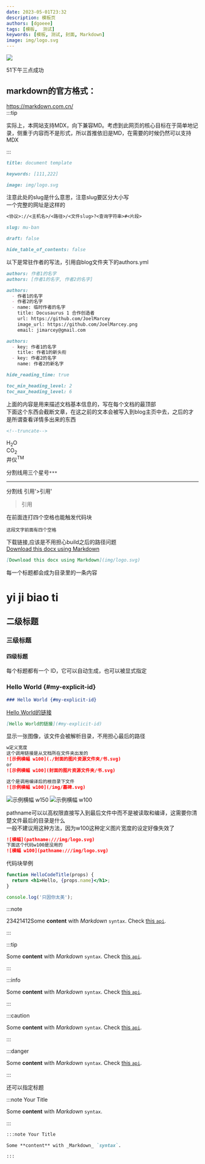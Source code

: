 ```yaml
---
date: 2023-05-01T23:32
description: 模板页
authors: [dgoeee]
tags: [模板,  测试]
keywords: [模板, 测试, 封面, Markdown]
image: img/logo.svg
---
```


![](https://oss-cdn-main.draft.art/aiDraw/predict/output_hd/UN4ZHPhvkSkVhZ0TcSFpqYUCDyNE5NaK-0.jpg)





51下午三点成功



## markdown的官方格式：

https://markdown.com.cn/  
:::tip

实际上，本网站支持MDX，向下兼容MD。考虑到此网页的核心目标在于简单地记录，侧重于内容而不是形式，所以首推依旧是MD，在需要的时候仍然可以支持MDX

:::


```md title="为了方便文件管理，title尽量用Markdown文件的文件名来决定"
title: document template
```

```md title="给搜索引擎看的关键字"
keywords: [111,222]
```

```md title="显示文档链接时所用的缩略图或封面"
image: img/logo.svg
```

注意此处的slug是什么意思，注意slug要区分大小写  
一个完整的网址是这样的  

```md
<协议>://<主机名>/<路径>/<文件slug>?<查询字符串>#<片段>  
```

```md title="比如你有一篇标题很长的文章，可以定义一个简化网址，而不是一长串非常长的标题"
slug: mu-ban
```

```md title="未完成状态，也就是只会在开发模式显示此文章，当前不是此状态"
draft: false
```

```md title="是否隐藏右侧的文档目录"
hide_table_of_contents: false
```

以下是常驻作者的写法，引用自blog文件夹下的authors.yml

```md title="这个是常驻作者的写法"
authors: 作者1的名字
authors: [作者1的名字, 作者2的名字]
```

```md title="这个是临时作者的写法"
authors:
  - 作者1的名字
  - 作者2的名字
  - name: 临时作者的名字
    title: Docusaurus 1 合作创造者
    url: https://github.com/JoelMarcey
    image_url: https://github.com/JoelMarcey.png
    email: jimarcey@gmail.com
```

```md title="可以在每篇文章里单独覆盖修改常驻作者的信息"
authors:
  - key: 作者1的名字
    title: 作者1的新头衔
  - key: 作者2的名字
    name: 作者2的新名字
```

```md title="不显示阅读所需时间"
hide_reading_time: true
```

```md title="显示 h2 到 h6 标题，最小2最大6，这个一般用不到，用也是设定2-3，因为我已经更改了默认全局2-5"
toc_min_heading_level: 2
toc_max_heading_level: 6
```

上面的内容是用来描述文档基本信息的，写在每个文档的最顶部  
下面这个东西会截断文章，在这之前的文本会被写入到blog主页中去，之后的才是所谓查看详情多出来的东西  

```md
<!--truncate-->
```



H<sub>2</sub>O  
CO<sub>2</sub>  
井仪<sup>TM</sup>  

分割线用三个星号`***`

***

分割线
引用'>引用'

>引用  

在前面连打四个空格也能触发代码块  

    这段文字前面有四个空格



下载链接,应该是不用担心build之后的路径问题  
[Download this docx using Markdown](img/logo.svg)

```md
[Download this docx using Markdown](img/logo.svg)
```


每一个标题都会成为目录里的一条内容

# yi ji biao ti

## 二级标题

### 三级标题

#### 四级标题


每个标题都有一个 ID，它可以自动生成，也可以被显式指定

### Hello World {#my-explicit-id}

```md
### Hello World {#my-explicit-id}
```

[Hello World的链接](#my-explicit-id)

```md
[Hello World的链接](#my-explicit-id)
```

显示一张图像，该文件会被解析目录，不用担心最后的路径

```md
w定义宽度
这个调用链接是从文档所在文件夹出发的
![示例横幅 w100](./封面的图片资源文件夹/书.svg)
or
![示例横幅 w100](封面的图片资源文件夹/书.svg)

这个是调用编译后的根目录下文件
![示例横幅 w100](/img/墓碑.svg)
```

![示例横幅 w150](./assets/书.svg)
![示例横幅 w100](./assets/墓碑.svg)

pathname可以以高权限直接写入到最后文件中而不是被读取和编译，这需要你清楚文件最后的目录是什么  
一般不建议用这种方法，因为w100这种定义图片宽度的设定好像失效了

```md
![横幅](pathname:///img/logo.svg)
下面这个代码w100是没用的
![横幅 w100](pathname:///img/logo.svg)
```


代码块举例

```jsx title="/src/components/HelloCodeTitle.js"
function HelloCodeTitle(props) {
  return <h1>Hello, {props.name}</h1>;
}
```

```js
console.log('只因你太美');
```

:::note

23421412Some **content** with _Markdown_ `syntax`. Check [this `api`](#).

:::

:::tip

Some **content** with _Markdown_ `syntax`. Check [this `api`](#).

:::

:::info

Some **content** with _Markdown_ `syntax`. Check [this `api`](#).

:::

:::caution

Some **content** with _Markdown_ `syntax`. Check [this `api`](#).

:::

:::danger

Some **content** with _Markdown_ `syntax`. Check [this `api`](#).

:::

还可以指定标题

:::note Your Title

Some **content** with _Markdown_ `syntax`.

:::

```md
:::note Your Title

Some **content** with _Markdown_ `syntax`.

:::
```